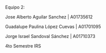 Equipo 2:

Jose Alberto Aguilar Sanchez | A01735612

Guadalupe Paulina López Cuevas | A01701095

Jorge Israel Sandoval Sánchez | A01710373

4to Semestre IRS
